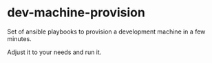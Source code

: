 # dev-machine-provision
Set of ansible playbooks to provision a development machine in a few minutes.

Adjust it to your needs and run it.

